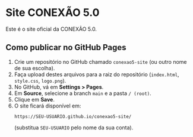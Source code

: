 # Site CONEXÃO 5.0

Este é o site oficial da CONEXÃO 5.0.

## Como publicar no GitHub Pages

1. Crie um repositório no GitHub chamado `conexao5-site` (ou outro nome de sua escolha).
2. Faça upload destes arquivos para a raiz do repositório (`index.html`, `style.css`, `logo.png`).
3. No GitHub, vá em **Settings > Pages**.
4. Em **Source**, selecione a branch `main` e a pasta `/ (root)`.
5. Clique em **Save**.
6. O site ficará disponível em:
   ```
   https://SEU-USUARIO.github.io/conexao5-site/
   ```
   (substitua `SEU-USUARIO` pelo nome da sua conta).
